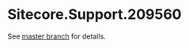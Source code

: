 # Sitecore.Support.209560

See [master branch](https://github.com/sitecoresupport/Sitecore.Support.209560) for details.